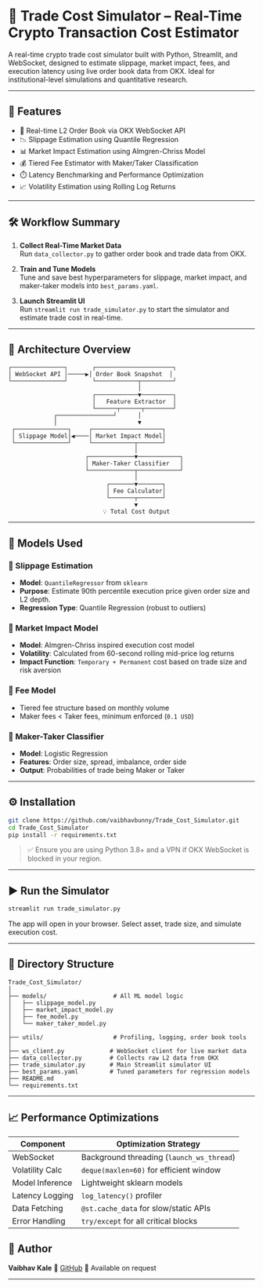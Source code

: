 # 🧠 Trade Cost Simulator – Real-Time Crypto Transaction Cost Estimator

A real-time crypto trade cost simulator built with Python, Streamlit, and WebSocket, designed to estimate slippage, market impact, fees, and execution latency using live order book data from OKX. Ideal for institutional-level simulations and quantitative research.

---

## 🚀 Features

- 🔄 Real-time L2 Order Book via OKX WebSocket API
- 📉 Slippage Estimation using Quantile Regression
- 📊 Market Impact Estimation using Almgren-Chriss Model
- 💰 Tiered Fee Estimator with Maker/Taker Classification
- ⏱️ Latency Benchmarking and Performance Optimization
- 📈 Volatility Estimation using Rolling Log Returns

---

## 🛠 Workflow Summary

1. **Collect Real-Time Market Data**  
   Run `data_collector.py` to gather order book and trade data from OKX.

2. **Train and Tune Models**  
   Tune and save best hyperparameters for slippage, market impact, and maker-taker models into `best_params.yaml`.

3. **Launch Streamlit UI**  
   Run `streamlit run trade_simulator.py` to start the simulator and estimate trade cost in real-time.

---

## 🧩 Architecture Overview

```text
┌───────────────┐       ┌──────────────────────┐
│ WebSocket API │─────▶│ Order Book Snapshot  │
└───────────────┘       └────────────┬─────────┘
                                     │
                        ┌────────────▼─────────┐
                        │   Feature Extractor  │
                        └──────┬──────┬────────┘
             ┌────────────────┘      │
             │                       ▼
 ┌───────────────┐     ┌────────────────────┐
 │ Slippage Model│◀────│ Market Impact Model│
 └───────────────┘     └────────────┬───────┘
                                    │
                      ┌─────────────▼────────────┐
                      │ Maker-Taker Classifier   │
                      └─────────────┬────────────┘
                                    │
                            ┌───────▼───────┐
                            │ Fee Calculator│
                            └───────┬───────┘
                                    ▼
                           💡 Total Cost Output
````

---

## 🧪 Models Used

### 📌 Slippage Estimation

* **Model**: `QuantileRegressor` from `sklearn`
* **Purpose**: Estimate 90th percentile execution price given order size and L2 depth.
* **Regression Type**: Quantile Regression (robust to outliers)

### 📌 Market Impact Model

* **Model**: Almgren-Chriss inspired execution cost model
* **Volatility**: Calculated from 60-second rolling mid-price log returns
* **Impact Function**: `Temporary + Permanent` cost based on trade size and risk aversion

### 📌 Fee Model

* Tiered fee structure based on monthly volume
* Maker fees < Taker fees, minimum enforced (`0.1 USD`)

### 📌 Maker-Taker Classifier

* **Model**: Logistic Regression
* **Features**: Order size, spread, imbalance, order side
* **Output**: Probabilities of trade being Maker or Taker

---

## ⚙️ Installation

```bash
git clone https://github.com/vaibhavbunny/Trade_Cost_Simulator.git
cd Trade_Cost_Simulator
pip install -r requirements.txt
```

> ✅ Ensure you are using Python 3.8+ and a VPN if OKX WebSocket is blocked in your region.

---

## ▶️ Run the Simulator

```bash
streamlit run trade_simulator.py
```

The app will open in your browser. Select asset, trade size, and simulate execution cost.

---

## 📁 Directory Structure

```text
Trade_Cost_Simulator/
│
├── models/                   # All ML model logic
│   ├── slippage_model.py
│   ├── market_impact_model.py
│   ├── fee_model.py
│   └── maker_taker_model.py
│
├── utils/                    # Profiling, logging, order book tools
│
├── ws_client.py             # WebSocket client for live market data
├── data_collector.py        # Collects raw L2 data from OKX
├── trade_simulator.py       # Main Streamlit simulator UI
├── best_params.yaml         # Tuned parameters for regression models
├── README.md
└── requirements.txt
```

---

## 📈 Performance Optimizations

| Component       | Optimization Strategy                     |
| --------------- | ----------------------------------------- |
| WebSocket       | Background threading (`launch_ws_thread`) |
| Volatility Calc | `deque(maxlen=60)` for efficient window   |
| Model Inference | Lightweight sklearn models                |
| Latency Logging | `log_latency()` profiler                  |
| Data Fetching   | `@st.cache_data` for slow/static APIs     |
| Error Handling  | `try/except` for all critical blocks      |



## 👤 Author

**Vaibhav Kale**
🔗 [GitHub](https://github.com/vaibhavbunny)
📧 Available on request

---



